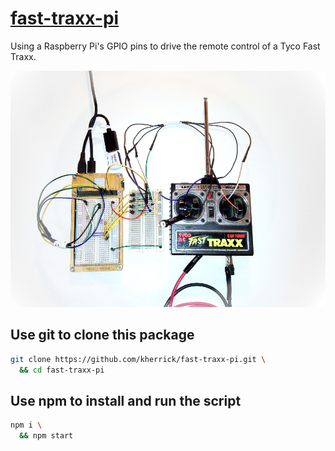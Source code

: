 <a href="https://karlherrick.com/2020/05/30/fast-traxx-pi/">fast-traxx-pi</a>
======

Using a Raspberry Pi's GPIO pins to drive the remote control of a Tyco Fast Traxx.

<a href="https://www.youtube.com/watch?v=tDzMHCWF2u0">
  <img src="images/fast-traxx-pi-controller-wiring.jpg" width="700px">
</a>

## Use git to clone this package
```bash
git clone https://github.com/kherrick/fast-traxx-pi.git \
  && cd fast-traxx-pi
```
## Use npm to install and run the script
```bash
npm i \
  && npm start
```

